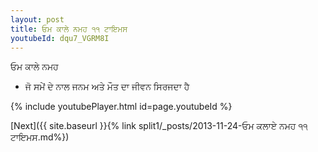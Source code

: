 ```yaml
---
layout: post
title: ਓਮ ਕਾਲੇ ਨਮਹ ੧੧ ਟਾਇਮਸ
youtubeId: dqu7_VGRM8I
---
```

 
 
 ਓਮ ਕਾਲੇ ਨਮਹ  
 
 -  ਜੋ ਸਮੇਂ ਦੇ ਨਾਲ ਜਨਮ ਅਤੇ ਮੌਤ ਦਾ ਜੀਵਨ ਸਿਰਜਦਾ ਹੈ 
 
  
 
  
 
 
 
 
 
 


{% include youtubePlayer.html id=page.youtubeId %}
 
[Next]({{ site.baseurl }}{% link  split1/_posts/2013-11-24-ਓਮ ਕਲਾਏ ਨਮਹ ੧੧ ਟਾਇਮਸ.md%})
 
